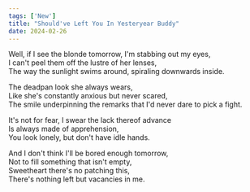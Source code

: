 ```yaml
---
tags: ['New']
title: "Should've Left You In Yesteryear Buddy"
date: 2024-02-26
---
```


Well, if I see the blonde tomorrow, I'm stabbing out my eyes,  
I can't peel them off the lustre of her lenses,  
The way the sunlight swims around, spiraling downwards inside.

The deadpan look she always wears,  
Like she's constantly anxious but never scared,  
The smile underpinning the remarks that I'd never dare to pick a fight.

It's not for fear, I swear the lack thereof advance  
Is always made of apprehension,  
You look lonely, but don't have idle hands.

And I don't think I'll be bored enough tomorrow,  
Not to fill something that isn't empty,  
Sweetheart there's no patching this,  
There's nothing left but vacancies in me.
